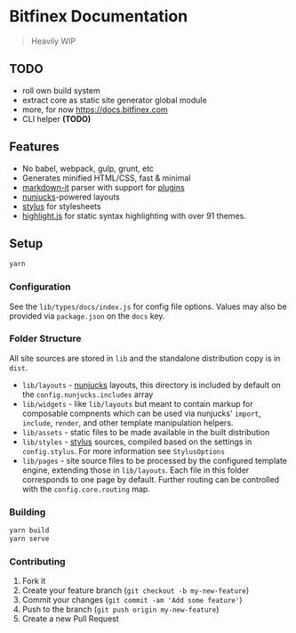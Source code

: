 # Bitfinex Documentation

> Heavily WIP

## TODO

* roll own build system
* extract core as static site generator global module
* more, for now https://docs.bitfinex.com
* CLI helper **(TODO)**

## Features

* No babel, webpack, gulp, grunt, etc
* Generates minified HTML/CSS, fast & minimal
* [markdown-it](https://www.npmjs.com/package/markdown-it) parser with support
  for [plugins](https://www.npmjs.com/search?q=keywords:markdown-it-plugin)
* [nunjucks](https://mozilla.github.io/nunjucks)-powered layouts
* [stylus](https://stylus-lang.com/) for stylesheets
* [highlight.js](https://highlightjs.org/) for static syntax highlighting with
  over 91 themes.

## Setup

```bash
yarn
```

### Configuration

See the `lib/types/docs/index.js` for config file options. Values may also be
provided via `package.json` on the `docs` key.

### Folder Structure

All site sources are stored in `lib` and the standalone distribution copy is in
`dist`.

* `lib/layouts` - [nunjucks](https://mozilla.github.io/nunjucks) layouts,
  this directory is included by default on the `config.nunjucks.includes` array
* `lib/widgets` - like `lib/layouts` but meant to contain markup for composable
  compnents which can be used via nunjucks' `import`, `include`, `render`, and
  other template manipulation helpers.
* `lib/assets` - static files to be made available in the built distribution
* `lib/styles` - [stylus](https://stylus-lang.com/) sources, compiled based on
  the settings in `config.stylus`. For more information see `StylusOptions`
* `lib/pages` - site source files to be processed by the configured template
  engine, extending those in `lib/layouts`. Each file in this folder
  corresponds to one page by default. Further routing can be controlled with
  the `config.core.routing` map.

### Building

```bash
yarn build
yarn serve
```

### Contributing

1. Fork it
2. Create your feature branch (`git checkout -b my-new-feature`)
3. Commit your changes (`git commit -am 'Add some feature'`)
4. Push to the branch (`git push origin my-new-feature`)
5. Create a new Pull Request
